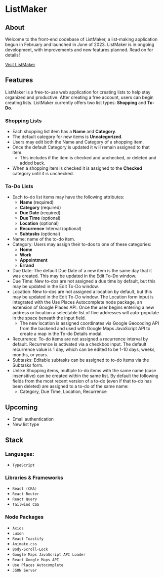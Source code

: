 # ListMaker

## About

Welcome to the front-end codebase of ListMaker, a list-making application begun in February and
launched in June of 2023. ListMaker is in ongoing development, with improvements and new features
planned. Read on for details!

[Visit ListMaker](https://mylistmaker.netlify.com)

## Features

ListMaker is a free-to-use web application for creating lists to help stay organized and productive.
After creating a free account, users can begin creating lists. ListMaker currently offers two list
types: **Shopping** and **To-Do**.

### Shopping Lists

- Each shopping list item has a **Name** and **Category**.
- The default category for new items is **Uncategorized**.
- Users may edit both the Name and Category of a shopping item.
- Once the default Category is updated it will remain assigned to that item.
  - This includes if the item is checked and unchecked, or deleted and added back.
- When a shopping item is checked it is assigned to the **Checked** category until it is unchecked.

### To-Do Lists

- Each to-do list items may have the following attributes:
  - **Name** (required)
  - **Category** (required)
  - **Due Date** (required)
  - **Due Time** (optional)
  - **Location** (optional)
  - **Recurrence** Interval (optional)
  - **Subtasks** (optional)
- Name: name of the to-do item.
- Category: Users may assign their to-dos to one of these categories:
  - **Home**
  - **Work**
  - **Appointment**
  - **Errand**
- Due Date: The default Due Date of a new item is the same day that it was created. This may be
  updated in the Edit To-Do window.
- Due Time: New to-dos are not assigned a due time by default, but this may be updated in the Edit
  To-Do window.
- Location: New to-dos are not assigned a location by default, but this may be updated in the Edit
  To-Do window. The Location form input is integrated with the Use Places Autocomplete node package,
  an extension of Google Places API. Once the user begins entering a new address or location a
  selectable list of five addresses will auto-populate in the space beneath the input field.
  - The new location is assigned coordinates via Google Geocoding API from the backend and used with
    Google Maps JavaScript API to create a map in the To-do Details modal.
- Recurrence: To-do items are not assigned a recurrence interval by default. Recurrence is activated
  via a checkbox input. The default recurrence value is 1 day, which can be edited to be 1-10 days,
  weeks, months, or years.
- Subtasks: Editable subtasks can be assigned to to-do items via the Subtasks form.
- Unlike Shopping items, multiple to-do items with the same name (case insensitive) can be created
  within the same list. By default the following fields from the most recent version of a to-do
  (even if that to-do has been deleted) are assigned to a to-do of the same name:
  - Category, Due Time, Location, Recurrence

## Upcoming

- Email authentication
- New list type

## Stack

### Languages:

- `TypeScript`

### Libraries &amp; Frameworks

- `React (CRA)`
- `React Router`
- `React Query`
- `Tailwind CSS`

### Node Packages

- `Axios`
- `Luxon`
- `React Toastify`
- `Animate.css`
- `Body-Scroll-Lock`
- `Google Maps JavaScript API Loader`
- `React Google Maps API`
- `Use Places Autocomplete`
- `JSON Server`
